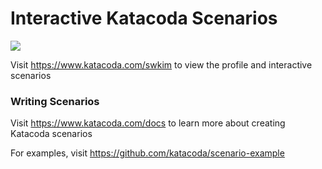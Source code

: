 # Interactive Katacoda Scenarios

[![](http://shields.katacoda.com/katacoda/swkim/count.svg)](https://www.katacoda.com/swkim "Get your profile on Katacoda.com")

Visit https://www.katacoda.com/swkim to view the profile and interactive scenarios

### Writing Scenarios
Visit https://www.katacoda.com/docs to learn more about creating Katacoda scenarios

For examples, visit https://github.com/katacoda/scenario-example
